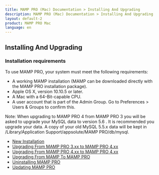 ```yaml
---
title: MAMP PRO (Mac) Documentation > Installing And Upgrading
description: MAMP PRO (Mac) Documentation > Installing And Upgrading
layout: default-2
product: MAMP PRO Mac
language: en
---
```


## Installing And Upgrading

### Installation requirements

To use MAMP PRO, your system must meet the following requirements:

- A working MAMP installation (MAMP can be downloaded directly with the MAMP PRO installation package).
- Apple OS X, version 10.10.5 or later.
- A Mac with a 64-Bit-capable CPU.
- A user account that is part of the Admin Group. Go to Preferences > Users & Groups to confirm this.

<div class="alert" role="alert"> 
Note: When upgrading to MAMP PRO 4 from MAMP PRO 3 you will be asked to upgrade your MySQL data to version 5.6 . It is recommended you upgrade your data. A copy of your old MySQL 5.5.x data will be kept in  /Library/Application Support/appsolute/MAMP PRO/db/mysql.
</div>

- [New Installation](New-Install/)  
- [Upgrading From MAMP PRO 3.xx to MAMP PRO 4.xx](MAMP-PRO-3xx-4xx-Upgrade/)  
- [Upgrading From MAMP PRO 4.xx to MAMP PRO 4.xx](MAMP-PRO-4xx-4xx-Upgrade/)  
- [Upgrading From MAMP To MAMP PRO](MAMP-MAMP-PRO-Upgrade/)
- [Uninstalling MAMP PRO](Uninstall/)
- [Updating MAMP PRO](Updates/)
